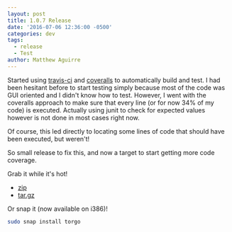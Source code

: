 ```yaml
---
layout: post
title: 1.0.7 Release
date: '2016-07-06 12:36:00 -0500'
categories: dev
tags:
  - release
  - Test
author: Matthew Aguirre
---
```


Started using [travis-ci](https://travis-ci.org/) and [coveralls](https://coveralls.io/) to automatically build and test. I had been hesitant before to start testing simply because most of the code was GUI oriented and I didn't know how to test. However, I went with the coveralls approach to make sure that every line (or for now 34% of my code) is executed. Actually using junit to check for expected values however is not done in most cases right now.

Of course, this led directly to locating some lines of code that should have been executed, but weren't!

So small release to fix this, and now a target to start getting more code coverage.

Grab it while it's hot!

- [zip](https://github.com/ZenHarbinger/torgo/archive/v1.0.7.zip)
- [tar.gz](https://github.com/ZenHarbinger/torgo/archive/v1.0.7.zip)

Or snap it (now available on i386)!

```sh
sudo snap install torgo
```
